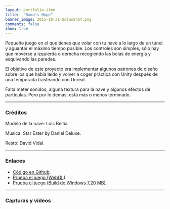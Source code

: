 ```yaml
---
layout: portfolio-item
title:  "Rama's Hope"
banner_image: 2015-10-31-SolusShot.png
comments: false
show: true
---
```


Pequeño juego en el que tienes que volar con tu nave a lo largo de un túnel y aguantar el máximo tiempo posible. Los controles son simples, sólo hay que moverse a izquierda o derecha recogiendo las bolas de energía y esquivando las paredes.

El objetivo de este proyecto era implementar algunos patrones de diseño sobre los que había leído y volver a coger práctica con Unity después de una temporada trasteando con Unreal.

Falta meter sonidos, alguna textura para la nave y algunos efectos de partículas. Pero por lo demás, está más o menos terminado.

---

### Créditos
Modelo de la nave: Lois Beitia.

Música: Star Eater by Daniel Deluxe.

Resto: David Vidal.

---

### Enlaces
* [Código en Github](https://github.com/txotxopue/RamasHope).
* [Prueba el juego (WebGL)](/assets/builds/rama/index.html).
* [Prueba el juego (Build de Windows 7,20 MB)](/assets/builds/rama/RamasHope.zip).

---

### Capturas y vídeos